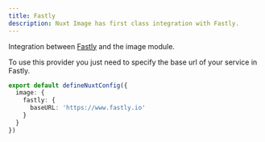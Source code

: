 ```yaml
---
title: Fastly
description: Nuxt Image has first class integration with Fastly.
---
```


Integration between [Fastly](https://docs.fastly.com/en/guides/image-optimization-api) and the image module.

To use this provider you just need to specify the base url of your service in Fastly.

```ts [nuxt.config.ts]
export default defineNuxtConfig({
  image: {
    fastly: {
      baseURL: 'https://www.fastly.io'
    }
  }
})
```
